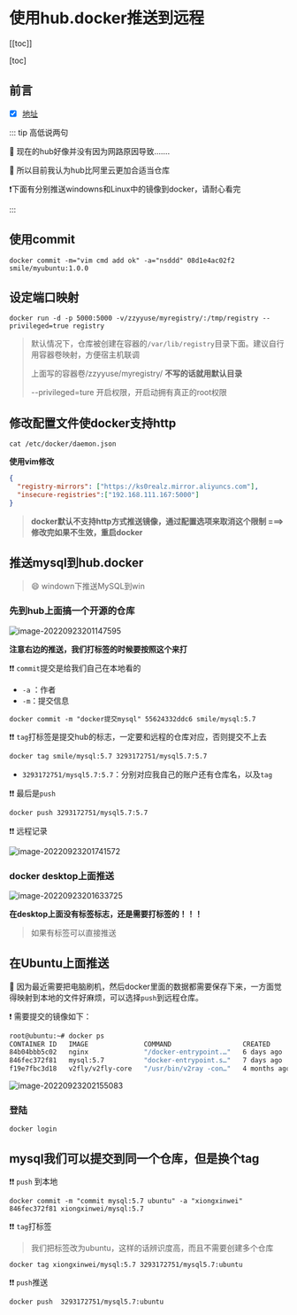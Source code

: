 # 使用hub.docker推送到远程

[[toc]]

[toc]

## 前言

+ [x] [地址](https://docs.docker.com/)

::: tip 高低说两句

📖 现在的hub好像并没有因为网路原因导致…….

🔦 所以目前我认为hub比阿里云更加合适当仓库

 ❗下面有分别推送windowns和Linux中的镜像到docker，请耐心看完

:::

## 使用commit

```
docker commit -m="vim cmd add ok" -a="nsddd" 08d1e4ac02f2  smile/myubuntu:1.0.0
```



## 设定端口映射

```
docker run -d -p 5000:5000 -v/zzyyuse/myregistry/:/tmp/registry --privileged=true registry
```

> 默认情况下，仓库被创建在容器的`/var/lib/registry`目录下面。建议自行用容器卷映射，方便宿主机联调
>
> 上面写的容器卷/zzyyuse/myregistry/ **不写的话就用默认目录**
>
> --privileged=ture 开启权限，开启动拥有真正的root权限



## 修改配置文件使docker支持http

```
cat /etc/docker/daemon.json
```

**使用vim修改**

```json
{
  "registry-mirrors": ["https://ks0realz.mirror.aliyuncs.com"],
  "insecure-registries":["192.168.111.167:5000"]
}
```

> **docker默认不支持http方式推送镜像，通过配置选项来取消这个限制 ===> 修改完如果不生效，重启docker**



## 推送mysql到hub.docker

> :smile: windown下推送MySQL到win

### 先到hub上面搞一个开源的仓库

![image-20220923201147595](http://sm.nsddd.top//typora/image-20220923201147595.png?mail:3293172751@qq.com)



**注意右边的推送，我们打标签的时候要按照这个来打**

❗❗ `commit`提交是给我们自己在本地看的

+ `-a` ：作者
+ `-m`：提交信息

```
docker commit -m "docker提交mysql" 55624332ddc6 smile/mysql:5.7
```



❗❗ `tag`打标签是提交hub的标志，一定要和远程的仓库对应，否则提交不上去

```bash
docker tag smile/mysql:5.7 3293172751/mysql5.7:5.7
```

+ `3293172751/mysql5.7:5.7`：分别对应我自己的账户还有仓库名，以及`tag`



❗❗ 最后是`push`

```bash
docker push 3293172751/mysql5.7:5.7
```



❗❗ 远程记录

![image-20220923201741572](https://sm.nsddd.top//typora/image-20220923201741572.png?mail:3293172751@qq.com)



### docker desktop上面推送

![image-20220923201633725](https://sm.nsddd.top//typora/image-20220923201633725.png?mail:3293172751@qq.com)

**在desktop上面没有标签标志，还是需要打标签的！！！**

> 如果有标签可以直接推送



## 在Ubuntu上面推送

🐧 因为最近需要把电脑刷机，然后docker里面的数据都需要保存下来，一方面觉得映射到本地的文件好麻烦，可以选择`push`到远程仓库。

❗ 需要提交的镜像如下：

```bash
root@ubuntu:~# docker ps
CONTAINER ID   IMAGE              COMMAND                  CREATED        STATUS          PORTS                                              NAMES
84b04bbb5c02   nginx              "/docker-entrypoint.…"   6 days ago     Up 39 seconds   0.0.0.0:3344->80/tcp, :::3344->80/tcp              nginx
846fec372f81   mysql:5.7          "docker-entrypoint.s…"   7 days ago     Up 39 seconds   0/tcp, 0.0.0.0:3307->3306/tcp, :::3307->3306/tcp   mysql_beifena
f19e7fbc3d18   v2fly/v2fly-core   "/usr/bin/v2ray -con…"   4 months ago   Up 40 seconds     
```

![image-20220923202155083](https://sm.nsddd.top//typora/image-20220923202155083.png?mail:3293172751@qq.com)



### 登陆

```
docker login
```



## mysql我们可以提交到同一个仓库，但是换个tag



❗❗ `push` 到本地

```
docker commit -m "commit mysql:5.7 ubuntu" -a "xiongxinwei" 846fec372f81 xiongxinwei/mysql:5.7 
```



❗❗ `tag`打标签

> 我们把标签改为ubuntu，这样的话辨识度高，而且不需要创建多个仓库

```
docker tag xiongxinwei/mysql:5.7 3293172751/mysql5.7:ubuntu
```



❗❗ `push`推送

```
docker push  3293172751/mysql5.7:ubuntu
```

